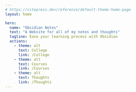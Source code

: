 ```yaml
---
# https://vitepress.dev/reference/default-theme-home-page
layout: home

hero:
  name: "Obsidian Notes"
  text: "A Website for all of my notes and thoughts"
  tagline: Ease your learning process with Obsidian
  actions:
    - theme: alt
      text: College
      link: /College
    - theme: alt
      text: Courses
      link: /Courses
    - theme: alt
      text: Thoughts
      link: /Thoughts
---
```

